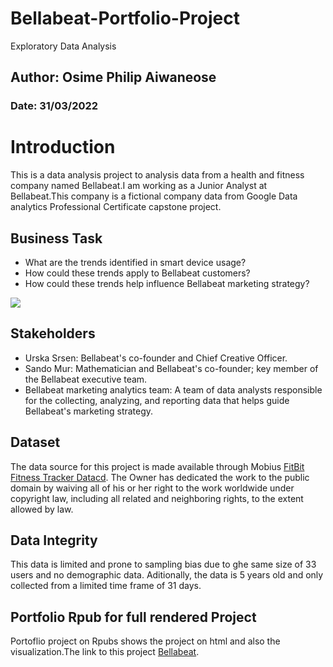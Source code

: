 # Bellabeat-Portfolio-Project
Exploratory Data Analysis

## Author: Osime Philip Aiwaneose
### Date: 31/03/2022

# Introduction
This is a data analysis project to analysis data from a health and fitness company named Bellabeat.I am working as a Junior Analyst at Bellabeat.This company is a fictional company data from Google Data analytics Professional Certificate capstone project.

## Business Task
*    What are the trends identified in smart device usage?
*    How could these trends apply to Bellabeat customers?
*    How could these trends help influence Bellabeat marketing strategy?

![](Bellabeat-Portfolio-Project/Bellabeats.png)


## Stakeholders
+ Urska Srsen: Bellabeat's co-founder and Chief Creative Officer.
+ Sando Mur: Mathematician and Bellabeat's co-founder; key member of the Bellabeat executive team.
+ Bellabeat marketing analytics team: A team of data analysts responsible for the collecting, analyzing, and reporting data that helps guide Bellabeat's marketing strategy.

## Dataset 
The data source for this project is made available through Mobius [FitBit Fitness Tracker Datacd](https://www.kaggle.com/datasets/arashnic/fitbit). The Owner has dedicated the work to the public domain by waiving all of his or her right to the work worldwide under copyright law, including all related and neighboring rights, to the extent allowed by law.

## Data Integrity
This data is limited and prone to sampling bias due to ghe same size of 33 users and no demographic data. Aditionally, the data is 5 years old and only collected from a limited time frame of 31 days.

## Portfolio Rpub for full rendered Project
Portoflio project on Rpubs shows the project on html and also the visualization.The link to this project [Bellabeat](https://rpubs.com/Donphosa/884602).
